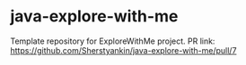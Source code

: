 # java-explore-with-me
Template repository for ExploreWithMe project.
PR link: https://github.com/Sherstyankin/java-explore-with-me/pull/7
